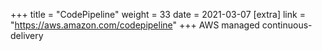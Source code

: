 +++
title = "CodePipeline"
weight = 33
date = 2021-03-07
[extra]
link = "https://aws.amazon.com/codepipeline"
+++
AWS managed continuous-delivery

